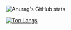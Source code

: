 ![Anurag's GitHub stats](https://github-readme-stats.vercel.app/api?username=Xavier7071&show_icons=true&theme=radical)

[![Top Langs](https://github-readme-stats.vercel.app/api/top-langs/?username=Xavier7071&layout=compact)](https://github.com/Xavier7071/github-readme-stats)
